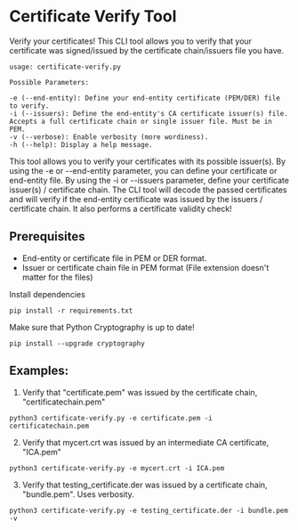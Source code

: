 # Certificate Verify Tool

Verify your certificates! This CLI tool allows you to verify that your certificate was signed/issued by the certificate chain/issuers file you have.

```
usage: certificate-verify.py

Possible Parameters:

-e (--end-entity): Define your end-entity certificate (PEM/DER) file to verify.
-i (--issuers): Define the end-entity's CA certificate issuer(s) file. Accepts a full certificate chain or single issuer file. Must be in PEM.
-v (--verbose): Enable verbosity (more wordiness).
-h (--help): Display a help message.

```

This tool allows you to verify your certificates with its possible issuer(s). By using the -e or --end-entity parameter, you can define your certificate or end-entity file. By using the -i or --issuers parameter, define your certificate issuer(s) / certificate chain. The CLI tool will decode the passed certificates and will verify if the end-entity certificate was issued by the issuers / certificate chain. It also performs a certificate validity check!

## Prerequisites

- End-entity or certificate file in PEM or DER format. 
- Issuer or certificate chain file in PEM format
(File extension doesn't matter for the files)

Install dependencies
```
pip install -r requirements.txt
```

Make sure that Python Cryptography is up to date!

```
pip install --upgrade cryptography
```

## Examples:

1) Verify that "certificate.pem" was issued by the certificate chain, "certificatechain.pem"

```python3 certificate-verify.py -e certificate.pem -i certificatechain.pem```

2) Verify that mycert.crt was issued by an intermediate CA certificate, "ICA.pem"

```python3 certificate-verify.py -e mycert.crt -i ICA.pem```

3) Verify that testing_certificate.der was issued by a certificate chain, "bundle.pem". Uses verbosity.

```python3 certificate-verify.py -e testing_certificate.der -i bundle.pem -v```
